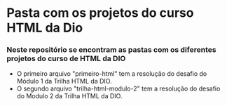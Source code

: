 # Pasta com os projetos do curso HTML da Dio
### Neste repositório se encontram as pastas com os diferentes projetos do curso de HTML da DIO

* O primeiro arquivo "primeiro-html" tem a resolução do desafio do Módulo 1 da Trilha HTML da DIO.
* O segundo arquivo "trilha-html-modulo-2" tem a resolução do desafio do Modulo 2 da Trilha HTML da DIO.

